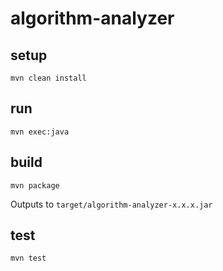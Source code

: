 # algorithm-analyzer

## setup

`mvn clean install`

## run

`mvn exec:java`

## build

`mvn package`

Outputs to `target/algorithm-analyzer-x.x.x.jar`

## test

`mvn test`
